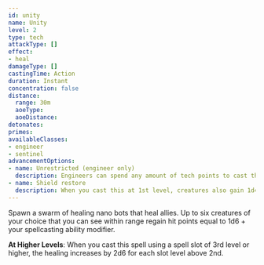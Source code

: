 ```yaml
---
id: unity
name: Unity
level: 2
type: tech
attackType: []
effect:
- heal
damageType: []
castingTime: Action
duration: Instant
concentration: false
distance:
  range: 30m
  aoeType: 
  aoeDistance: 
detonates: 
primes: 
availableClasses:
- engineer
- sentinel
advancementOptions:
- name: Unrestricted (engineer only)
  description: Engineers can spend any amount of tech points to cast this spell. They are not limited by their Tech Point Limit column.
- name: Shield restore
  description: When you cast this at 1st level, creatures also gain 1d4 shield points. This increases by 1d4 for each spell slot above the 2nd.
---
```

Spawn a swarm of healing nano bots that heal allies. Up to six creatures of your choice that you can see within range
regain hit points equal to 1d6 + your spellcasting ability modifier.

__At Higher Levels__: When you cast this spell using a spell slot of 3rd level or higher, the healing increases
by 2d6 for each slot level above 2nd.
